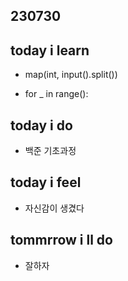 ## 230730



## today i learn

- map(int, input().split())

- for _ in range():

## today i do

- 백준 기초과정
  
## today i feel

- 자신감이 생겼다
  
## tommrrow i ll do

- 잘하자
